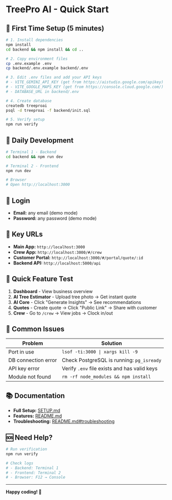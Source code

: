 # TreePro AI - Quick Start

## 🚀 First Time Setup (5 minutes)

```bash
# 1. Install dependencies
npm install
cd backend && npm install && cd ..

# 2. Copy environment files
cp .env.example .env
cp backend/.env.example backend/.env

# 3. Edit .env files and add your API keys
# - VITE_GEMINI_API_KEY (get from https://aistudio.google.com/apikey)
# - VITE_GOOGLE_MAPS_KEY (get from https://console.cloud.google.com/)
# - DATABASE_URL in backend/.env

# 4. Create database
createdb treeproai
psql -d treeproai -f backend/init.sql

# 5. Verify setup
npm run verify
```

## 🏃 Daily Development

```bash
# Terminal 1 - Backend
cd backend && npm run dev

# Terminal 2 - Frontend  
npm run dev

# Browser
# Open http://localhost:3000
```

## 🔑 Login

- **Email:** any email (demo mode)
- **Password:** any password (demo mode)

## 📍 Key URLs

- **Main App:** `http://localhost:3000`
- **Crew App:** `http://localhost:3000/#/crew`
- **Customer Portal:** `http://localhost:3000/#/portal/quote/:id`
- **Backend API:** `http://localhost:5000/api`

## 🎯 Quick Feature Test

1. **Dashboard** - View business overview
2. **AI Tree Estimator** - Upload tree photo → Get instant quote
3. **AI Core** - Click "Generate Insights" → See recommendations
4. **Quotes** - Create quote → Click "Public Link" → Share with customer
5. **Crew** - Go to `/crew` → View jobs → Clock in/out

## 🐛 Common Issues

| Problem | Solution |
|---------|----------|
| Port in use | `lsof -ti:3000 \| xargs kill -9` |
| DB connection error | Check PostgreSQL is running: `pg_isready` |
| API key error | Verify `.env` file exists and has valid keys |
| Module not found | `rm -rf node_modules && npm install` |

## 📚 Documentation

- **Full Setup:** [SETUP.md](SETUP.md)
- **Features:** [README.md](README.md)
- **Troubleshooting:** [README.md#troubleshooting](README.md#troubleshooting)

## 🆘 Need Help?

```bash
# Run verification
npm run verify

# Check logs
# - Backend: Terminal 1
# - Frontend: Terminal 2  
# - Browser: F12 → Console
```

---

**Happy coding! 🌲**